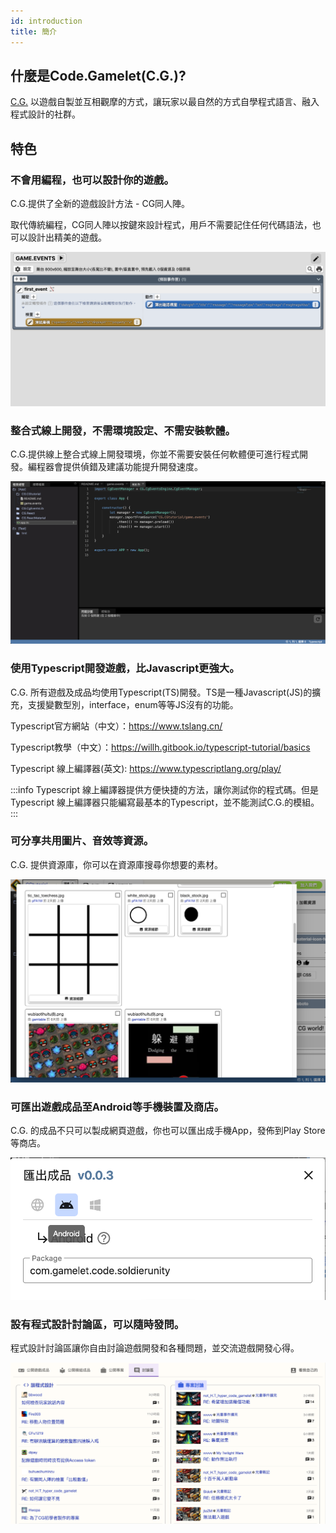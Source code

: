 ```yaml
---
id: introduction
title: 簡介
---
```


## 什麼是Code.Gamelet(C.G.)?

[C.G.](code.gamelet.com) 以遊戲自製並互相觀摩的方式，讓玩家以最自然的方式自學程式語言、融入程式設計的社群。

## 特色

### 不會用編程，也可以設計你的遊戲。

C.G.提供了全新的遊戲設計方法 - CG同人陣。

取代傳統編程，CG同人陣以按鍵來設計程式，用戶不需要記住任何代碼語法，也可以設計出精美的遊戲。

![](assets/editor_interface.png)

### 整合式線上開發，不需環境設定、不需安裝軟體。

C.G.提供線上整合式線上開發環境，你並不需要安裝任何軟體便可進行程式開發。編程器會提供偵錯及建議功能提升開發速度。

![](assets/coding_interface.png)

### 使用Typescript開發遊戲，比Javascript更強大。

C.G. 所有遊戲及成品均使用Typescript(TS)開發。TS是一種Javascript(JS)的擴充，支援變數型別，interface，enum等等JS沒有的功能。

Typescript官方網站（中文）：https://www.tslang.cn/

Typescript教學（中文）：https://willh.gitbook.io/typescript-tutorial/basics

Typescript 線上編譯器(英文): https://www.typescriptlang.org/play/

:::info
Typescript 線上編譯器提供方便快捷的方法，讓你測試你的程式碼。但是Typescript 線上編譯器只能編寫最基本的Typescript，並不能測試C.G.的模組。
:::

### 可分享共用圖片、音效等資源。

C.G. 提供資源庫，你可以在資源庫搜尋你想要的素材。

![](assets/resource_viewer.png)

### 可匯出遊戲成品至Android等手機裝置及商店。

C.G. 的成品不只可以製成網頁遊戲，你也可以匯出成手機App，發佈到Play Store等商店。

![](assets/app_export.png)


### 設有程式設計討論區，可以隨時發問。

程式設計討論區讓你自由討論遊戲開發和各種問題，並交流遊戲開發心得。

![](assets/forum.png)